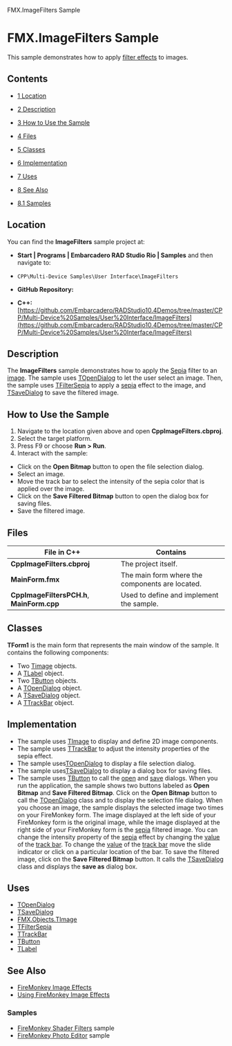 FMX.ImageFilters Sample[]()
# FMX.ImageFilters Sample 


This sample demonstrates how to apply [filter effects](http://docwiki.embarcadero.com/Libraries/en/FMX.Filter.Effects) to images.
## Contents



* [1 Location](#Location)
* [2 Description](#Description)
* [3 How to Use the Sample](#How_to_Use_the_Sample)
* [4 Files](#Files)
* [5 Classes](#Classes)
* [6 Implementation](#Implementation)
* [7 Uses](#Uses)
* [8 See Also](#See_Also)

* [8.1 Samples](#Samples)


## Location 

You can find the **ImageFilters** sample project at:
* **Start | Programs | Embarcadero RAD Studio Rio | Samples** and then navigate to:

* `CPP\Multi-Device Samples\User Interface\ImageFilters`

* **GitHub Repository:**

* **C++:**[https://github.com/Embarcadero/RADStudio10.4Demos/tree/master/CPP/Multi-Device%20Samples/User%20Interface/ImageFilters](https://github.com/Embarcadero/RADStudio10.4Demos/tree/master/CPP/Multi-Device%20Samples/User%20Interface/ImageFilters)

## Description 

The **ImageFilters** sample demonstrates how to apply the [Sepia](http://docwiki.embarcadero.com/Libraries/en/FMX.Filter.Effects.TFilterSepia) filter to an [image](http://docwiki.embarcadero.com/Libraries/en/FMX.Objects.TImage). The sample uses [TOpenDialog](http://docwiki.embarcadero.com/Libraries/en/FMX.Dialogs.TOpenDialog) to let the user select an image. Then, the sample uses [TFilterSepia](http://docwiki.embarcadero.com/Libraries/en/FMX.Filter.Effects.TFilterSepia) to apply a [sepia](http://docwiki.embarcadero.com/Libraries/en/FMX.Filter.Effects.TSepiaEffect) effect to the image, and [TSaveDialog](http://docwiki.embarcadero.com/Libraries/en/FMX.Dialogs.TSaveDialog) to save the filtered image.
## How to Use the Sample 


1.  Navigate to the location given above and open **CppImageFilters.cbproj**.
2.  Select the target platform.
3.  Press F9 or choose **Run > Run**.
4.  Interact with the sample:

*  Click on the **Open Bitmap** button to open the file selection dialog.
*  Select an image.
*  Move the track bar to select the intensity of the sepia color that is applied over the image.
*  Click on the **Save Filtered Bitmap** button to open the dialog box for saving files.
*  Save the filtered image.

## Files 



|**File in C++**                           |**Contains**                                   |
|------------------------------------------|-----------------------------------------------|
|**CppImageFilters.cbproj**                |The project itself.                            |
|**MainForm.fmx**                          |The main form where the components are located.|
|**CppImageFiltersPCH.h**, **MainForm.cpp**|Used to define and implement the sample.       |


## Classes 

**TForm1** is the main form that represents the main window of the sample. It contains the following components:
*  Two [Timage](http://docwiki.embarcadero.com/Libraries/en/FMX.Objects.TImage) objects.
*  A [TLabel](http://docwiki.embarcadero.com/Libraries/en/FMX.StdCtrls.TLabel) object.
*  Two [TButton](http://docwiki.embarcadero.com/Libraries/en/FMX.StdCtrls.TButton) objects.
*  A [TOpenDialog](http://docwiki.embarcadero.com/Libraries/en/FMX.Dialogs.TOpenDialog) object.
*  A [TSaveDialog](http://docwiki.embarcadero.com/Libraries/en/FMX.Dialogs.TSaveDialog) object.
*  A [TTrackBar](http://docwiki.embarcadero.com/Libraries/en/FMX.StdCtrls.TTrackBar) object.

## Implementation 


*  The sample uses [TImage](http://docwiki.embarcadero.com/Libraries/en/FMX.Objects.TImage) to display and define 2D image components.
*  The sample uses [TTrackBar](http://docwiki.embarcadero.com/Libraries/en/FMX.StdCtrls.TTrackBar) to adjust the intensity properties of the sepia effect.
*  The sample uses[TOpenDialog](http://docwiki.embarcadero.com/Libraries/en/FMX.Dialogs.TOpenDialog) to display a file selection dialog.
*  The sample uses[TSaveDialog](http://docwiki.embarcadero.com/Libraries/en/FMX.Dialogs.TSaveDialog) to display a dialog box for saving files.
*  The sample uses [TButton](http://docwiki.embarcadero.com/Libraries/en/FMX.StdCtrls.TButton) to call the [open](http://docwiki.embarcadero.com/Libraries/en/FMX.Dialogs.TOpenDialog) and [save](http://docwiki.embarcadero.com/Libraries/en/FMX.Dialogs.TSaveDialog) dialogs.
When you run the application, the sample shows two buttons labeled as **Open Bitmap** and **Save Filtered Bitmap**. Click on the **Open Bitmap** button to call the [TOpenDialog](http://docwiki.embarcadero.com/Libraries/en/FMX.Dialogs.TOpenDialog) class and to display the selection file dialog. When you choose an image, the sample displays the selected image two times on your FireMonkey form. The image displayed at the left side of your FireMonkey form is the original image, while the image displayed at the right side of your FireMonkey form is the [sepia](http://docwiki.embarcadero.com/Libraries/en/FMX.Filter.Effects.TSepiaEffect) filtered image. You can change the intensity property of the [sepia](http://docwiki.embarcadero.com/Libraries/en/FMX.Filter.Effects.TSepiaEffect) effect by changing the [value](http://docwiki.embarcadero.com/Libraries/en/FMX.StdCtrls.TCustomTrack.Value) of the [track bar](http://docwiki.embarcadero.com/Libraries/en/FMX.StdCtrls.TTrackBar). To change the [value](http://docwiki.embarcadero.com/Libraries/en/FMX.StdCtrls.TCustomTrack.Value) of the [track bar](http://docwiki.embarcadero.com/Libraries/en/FMX.StdCtrls.TTrackBar) move the slide indicator or click on a particular location of the bar. To save the filtered image, click on the **Save Filtered Bitmap** button. It calls the [TSaveDialog](http://docwiki.embarcadero.com/Libraries/en/FMX.Dialogs.TSaveDialog) class and displays the **save as** dialog box.
## Uses 


* [TOpenDialog](http://docwiki.embarcadero.com/Libraries/en/FMX.Dialogs.TOpenDialog)
* [TSaveDialog](http://docwiki.embarcadero.com/Libraries/en/FMX.Dialogs.TSaveDialog)
* [FMX.Objects.TImage](http://docwiki.embarcadero.com/Libraries/en/FMX.Objects.TImage)
* [TFilterSepia](http://docwiki.embarcadero.com/Libraries/en/FMX.Filter.Effects.TFilterSepia)
* [TTrackBar](http://docwiki.embarcadero.com/Libraries/en/FMX.StdCtrls.TTrackBar)
* [TButton](http://docwiki.embarcadero.com/Libraries/en/FMX.StdCtrls.TButton)
* [TLabel](http://docwiki.embarcadero.com/Libraries/en/FMX.StdCtrls.TLabel)

## See Also 


* [FireMonkey Image Effects](http://docwiki.embarcadero.com/RADStudio/en/FireMonkey_Image_Effects)
* [Using FireMonkey Image Effects](http://docwiki.embarcadero.com/RADStudio/en/Using_FireMonkey_Image_Effects)

### Samples 


* [FireMonkey Shader Filters](http://docwiki.embarcadero.com/CodeExamples/en/FMX.ShaderFilters_Sample) sample
* [FireMonkey Photo Editor](http://docwiki.embarcadero.com/CodeExamples/en/FMX.PhotoEditorDemo_Sample) sample





